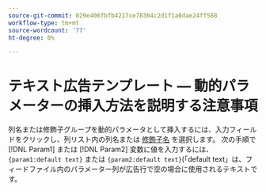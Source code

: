 ```yaml
---
source-git-commit: 029e406fbfb4217ce78364c2d1f1a6dae24ff588
workflow-type: tm+mt
source-wordcount: '77'
ht-degree: 0%

---
```

# テキスト広告テンプレート — 動的パラメーターの挿入方法を説明する注意事項

<!-- moved to snippet because used multiple times in one file, which ExL doesn't support -->

列名または修飾子グループを動的パラメータとして挿入するには、入力フィールドをクリックし、列リスト内の列名または [修飾子名](/help/search-social-commerce/campaign-management/inventory-feeds/modifiers-manage.md) を選択します。 次の手順で [!DNL Param1] または [!DNL Param2] 変数に値を入力するには、 `{param1:default text}` または `{param2:default text}`(「default text」は、フィードファイル内のパラメーター列が広告行で空の場合に使用されるテキストです。
